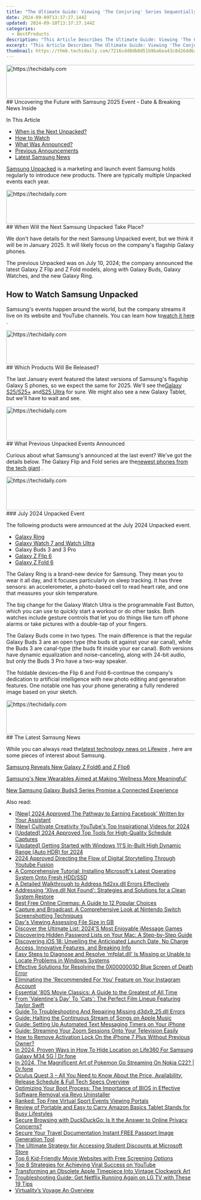 ```yaml
---
title: "The Ultimate Guide: Viewing 'The Conjuring' Series Sequentially"
date: 2024-09-09T13:37:27.144Z
updated: 2024-09-10T13:37:27.144Z
categories:
  - BestProducts
description: "This Article Describes The Ultimate Guide: Viewing 'The Conjuring' Series Sequentially"
excerpt: "This Article Describes The Ultimate Guide: Viewing 'The Conjuring' Series Sequentially"
thumbnail: https://thmb.techidaily.com/7216cdd0db0d51b9ba6ea43c8d26dd6a0eb4cf5b262743a458e3d7ee3b2754cf.jpeg
---
```


<!-- affiliate ads begin -->
<a href="https://appsumo.8odi.net/c/5597632/2130886/7443" target="_top" id="2130886">
  <img src="//a.impactradius-go.com/display-ad/7443-2130886" border="0" alt="https://techidaily.com" width="728" height="90"/>
</a>
<img height="0" width="0" src="https://appsumo.8odi.net/i/5597632/2130886/7443" style="position:absolute;visibility:hidden;" border="0" />
<!-- affiliate ads end -->
## Uncovering the Future with Samsung 2025 Event - Date & Breaking News Inside

 In This Article

* [When is the Next Unpacked?](https://www.lifewire.com/#toc-when-will-the-next-samsung-unpacked-take-place)
* [How to Watch](https://www.lifewire.com/#toc-how-to-watch-samsung-unpacked)
* [What Was Announced?](https://www.lifewire.com/#toc-which-products-will-be-released)
* [Previous Announcements](https://www.lifewire.com/#toc-what-previous-unpacked-events-announced)
* [Latest Samsung News](https://www.lifewire.com/#toc-the-latest-samsung-news)

[Samsung Unpacked](https://shop-links.co/link/?exclusive=1&publisher_slug=itechdaily19598&url=https%3A%2F%2Fwww.samsung.com%2Fglobal%2Fgalaxy%2Fevents%2Funpacked%2F) is a marketing and launch event Samsung holds regularly to introduce new products. There are typically multiple Unpacked events each year.

<!-- affiliate ads begin -->
<a href="https://appsumo.8odi.net/c/5597632/2130885/7443" target="_top" id="2130885">
  <img src="//a.impactradius-go.com/display-ad/7443-2130885" border="0" alt="https://techidaily.com" width="600" height="90"/>
</a>
<img height="0" width="0" src="https://appsumo.8odi.net/i/5597632/2130885/7443" style="position:absolute;visibility:hidden;" border="0" />
<!-- affiliate ads end -->
## When Will the Next Samsung Unpacked Take Place?

 We don't have details for the next Samsung Unpacked event, but we think it will be in January 2025\. It will likely focus on the company's flagship Galaxy phones.

 The previous Unpacked was on July 10, 2024; the company announced the latest Galaxy Z Flip and Z Fold models, along with Galaxy Buds, Galaxy Watches, and the new Galaxy Ring.

## How to Watch Samsung Unpacked

 Samsung's events happen around the world, but the company streams it live on its website and YouTube channels. You can learn how to[watch it here](https://www.lifewire.com/watch-samsung-unpacked-online-5095263) .

<!-- affiliate ads begin -->
<a href="https://ephamedtechinc.pxf.io/c/5597632/2137226/26400" target="_top" id="2137226">
  <img src="//a.impactradius-go.com/display-ad/26400-2137226" border="0" alt="https://techidaily.com" width="728" height="90"/>
</a>
<img height="0" width="0" src="https://ephamedtechinc.pxf.io/i/5597632/2137226/26400" style="position:absolute;visibility:hidden;" border="0" />
<!-- affiliate ads end -->
## Which Products Will Be Released?

 The last January event featured the latest versions of Samsung's flagship Galaxy S phones, so we expect the same for 2025\. We'll see the[Galaxy S25/S25+](https://www.lifewire.com/samsung-galaxy-s25-8636730) and[S25 Ultra](https://www.lifewire.com/samsung-galaxy-s25-ultra-8639667) for sure. We might also see a new Galaxy Tablet, but we'll have to wait and see.

<!-- affiliate ads begin -->
<a href="https://appsumo.8odi.net/c/5597632/2118318/7443" target="_top" id="2118318">
  <img src="//a.impactradius-go.com/display-ad/7443-2118318" border="0" alt="https://techidaily.com" width="600" height="90"/>
</a>
<img height="0" width="0" src="https://appsumo.8odi.net/i/5597632/2118318/7443" style="position:absolute;visibility:hidden;" border="0" />
<!-- affiliate ads end -->
## What Previous Unpacked Events Announced

 Curious about what Samsung's announced at the last event? We've got the details below. The Galaxy Flip and Fold series are the[newest phones from the tech giant](https://www.lifewire.com/newest-samsung-galaxy-phone-7567396) .

<!-- affiliate ads begin -->
<a href="https://aidotcom.pxf.io/c/5597632/2134503/19576" target="_top" id="2134503">
  <img src="//a.impactradius-go.com/display-ad/19576-2134503" border="0" alt="https://techidaily.com" width="728" height="90"/>
</a>
<img height="0" width="0" src="https://aidotcom.pxf.io/i/5597632/2134503/19576" style="position:absolute;visibility:hidden;" border="0" />
<!-- affiliate ads end -->
### July 2024 Unpacked Event

 The following products were announced at the July 2024 Unpacked event.

* [Galaxy Ring](https://www.lifewire.com/samsung-galaxy-ring-8431146)
* [Galaxy Watch 7 and Watch Ultra](https://www.lifewire.com/samsung-galaxy-watch-7-8607182)
* Galaxy Buds 3 and 3 Pro
* [Galaxy Z Flip 6](https://www.lifewire.com/samsung-galaxy-z-flip-6-8621840)
* [Galaxy Z Fold 6](https://www.lifewire.com/galaxy-z-fold-6-8418354)

 The Galaxy Ring is a brand-new device for Samsung. They mean you to wear it all day, and it focuses particularly on sleep tracking. It has three sensors: an accelerometer, a photo-based cell to read heart rate, and one that measures your skin temperature.

 The big change for the Galaxy Watch Ultra is the programmable Fast Button, which you can use to quickly start a workout or do other tasks. Both watches include gesture controls that let you do things like turn off phone alarms or take pictures with a double-tap of your fingers.

 The Galaxy Buds come in two types. The main difference is that the regular Galaxy Buds 3 are an open type (the buds sit against your ear canal), while the Buds 3 are canal-type (the buds fit inside your ear canal). Both versions have dynamic equalization and noise-canceling, along with 24-bit audio, but only the Buds 3 Pro have a two-way speaker.

 The foldable devices–the Flip 6 and Fold 6–continue the company's dedication to artificial intelligence with new photo editing and generation features. One notable one has your phone generating a fully rendered image based on your sketch.

<!-- affiliate ads begin -->
<a href="https://ephamedtechinc.pxf.io/c/5597632/2120862/26400?prodsku=Saturn" target="_top" id="2120862">
  <img src="//a.impactradius-go.com/display-ad/26400-2120862" border="0" alt="https://techidaily.com" width="728" height="90"/>
</a>
<img height="0" width="0" src="https://ephamedtechinc.pxf.io/i/5597632/2120862/26400?prodsku=Saturn" style="position:absolute;visibility:hidden;" border="0" />
<!-- affiliate ads end -->
## The Latest Samsung News

 While you can always read the[latest technology news on Lifewire](https://www.lifewire.com/news-4795879) , here are some pieces of interest about Samsung.

[Samsung Reveals New Galaxy Z Fold6 and Z Flip6](https://www.lifewire.com/samsung-reveals-new-galaxy-z-fold6-and-z-flip6-8675427)

[Samsung's New Wearables Aimed at Making ‘Wellness More Meaningful’](https://www.lifewire.com/samsung-s-new-wearables-aimed-at-making-wellness-more-meaningful-8675470)

[New Samsung Galaxy Buds3 Series Promise a Connected Experience](https://www.lifewire.com/new-samsung-galaxy-buds3-series-promise-a-connected-experience-8675472)

<ins class="adsbygoogle"
     style="display:block"
     data-ad-format="autorelaxed"
     data-ad-client="ca-pub-7571918770474297"
     data-ad-slot="1223367746"></ins>



<ins class="adsbygoogle"
     style="display:block"
     data-ad-client="ca-pub-7571918770474297"
     data-ad-slot="8358498916"
     data-ad-format="auto"
     data-full-width-responsive="true"></ins>

<span class="atpl-alsoreadstyle">Also read:</span>
<div><ul>
<li><a href="https://facebook-videos.techidaily.com/new-2024-approved-the-pathway-to-earning-facebook-written-by-your-assistant/"><u>[New] 2024 Approved The Pathway to Earning Facebook’ Written by Your Assistant</u></a></li>
<li><a href="https://youtube-data.techidaily.com/ultivate-creativity-youtubes-top-inspirational-videos-for-2024/"><u>[New] Cultivate Creativity YouTube's Top Inspirational Videos for 2024</u></a></li>
<li><a href="https://digital-screen-recording.techidaily.com/updated-2024-approved-top-tools-for-high-quality-schedule-captures/"><u>[Updated] 2024 Approved Top Tools for High-Quality Schedule Captures</u></a></li>
<li><a href="https://fox-info.techidaily.com/updated-getting-started-with-windows-11s-in-built-high-dynamic-range-auto-hdr-for-2024/"><u>[Updated] Getting Started with Windows 11'S In-Built High Dynamic Range (Auto HDR) for 2024</u></a></li>
<li><a href="https://youtube-data.techidaily.com/approved-directing-the-flow-of-digital-storytelling-through-youtube-fusion/"><u>2024 Approved Directing the Flow of Digital Storytelling Through Youtube Fusion</u></a></li>
<li><a href="https://technical-tips.techidaily.com/a-comprehensive-tutorial-installing-microsofts-latest-operating-system-onto-fresh-hddssd/"><u>A Comprehensive Tutorial: Installing Microsoft's Latest Operating System Onto Fresh HDD/SSD</u></a></li>
<li><a href="https://technical-tips.techidaily.com/a-detailed-walkthrough-to-address-ftd2xxdll-errors-effectively/"><u>A Detailed Walkthrough to Address ftd2xx.dll Errors Effectively</u></a></li>
<li><a href="https://technical-tips.techidaily.com/addressing-xlivedll-not-found-strategies-and-solutions-for-a-clean-system-restore/"><u>Addressing 'Xlive.dll Not Found': Strategies and Solutions for a Clean System Restore</u></a></li>
<li><a href="https://technical-tips.techidaily.com/best-free-online-cinemas-a-guide-to-12-popular-choices/"><u>Best Free Online Cinemas: A Guide to 12 Popular Choices</u></a></li>
<li><a href="https://technical-tips.techidaily.com/capture-and-broadcast-a-comprehensive-look-at-nintendo-switch-screenshotting-techniques/"><u>Capture and Broadcast: A Comprehensive Look at Nintendo Switch Screenshotting Techniques</u></a></li>
<li><a href="https://extra-hints.techidaily.com/days-viewing-assessing-file-size-in-gb/"><u>Day's Viewing Assessing File Size in GB</u></a></li>
<li><a href="https://technical-tips.techidaily.com/discover-the-ultimate-list-2024s-most-enjoyable-imessage-games/"><u>Discover the Ultimate List: 2024'S Most Enjoyable iMessage Games</u></a></li>
<li><a href="https://technical-tips.techidaily.com/discovering-hidden-password-lists-on-your-mac-a-step-by-step-guide/"><u>Discovering Hidden Password Lists on Your Mac: A Step-by-Step Guide</u></a></li>
<li><a href="https://technical-tips.techidaily.com/discovering-ios-18-unveiling-the-anticipated-launch-date-no-charge-access-innovative-features-and-breaking-info/"><u>Discovering iOS 18: Unveiling the Anticipated Launch Date, No Charge Access, Innovative Features, and Breaking Info</u></a></li>
<li><a href="https://technical-tips.techidaily.com/easy-steps-to-diagnose-and-resolve-mfplatdll-is-missing-or-unable-to-locate-problems-in-windows-systems/"><u>Easy Steps to Diagnose and Resolve 'mfplat.dll' Is Missing or Unable to Locate Problems in Windows Systems</u></a></li>
<li><a href="https://technical-tips.techidaily.com/effective-solutions-for-resolving-the-0x0000003d-blue-screen-of-death-error/"><u>Effective Solutions for Resolving the 0X0000003D Blue Screen of Death Error</u></a></li>
<li><a href="https://technical-tips.techidaily.com/eliminating-the-recommended-for-you-feature-on-your-instagram-account/"><u>Eliminating the 'Recommended For You' Feature on Your Instagram Account</u></a></li>
<li><a href="https://technical-tips.techidaily.com/essential-80s-movie-classics-a-guide-to-the-greatest-of-all-time/"><u>Essential '80S Movie Classics: A Guide to the Greatest of All Time</u></a></li>
<li><a href="https://technical-tips.techidaily.com/from-valentines-day-to-cats-the-perfect-film-lineup-featuring-taylor-swift/"><u>From 'Valentine's Day' To 'Cats': The Perfect Film Lineup Featuring Taylor Swift</u></a></li>
<li><a href="https://technical-tips.techidaily.com/guide-to-troubleshooting-and-repairing-missing-d3dx925dll-errors/"><u>Guide To Troubleshooting And Repairing Missing d3dx9_25.dll Errors</u></a></li>
<li><a href="https://technical-tips.techidaily.com/guide-halting-the-continuous-stream-of-songs-on-apple-music/"><u>Guide: Halting the Continuous Stream of Songs on Apple Music</u></a></li>
<li><a href="https://technical-tips.techidaily.com/guide-setting-up-automated-text-messaging-timers-on-your-iphone/"><u>Guide: Setting Up Automated Text Messaging Timers on Your iPhone</u></a></li>
<li><a href="https://technical-tips.techidaily.com/guide-streaming-your-zoom-sessions-onto-your-television-easily/"><u>Guide: Streaming Your Zoom Sessions Onto Your Television Easily</u></a></li>
<li><a href="https://activate-lock.techidaily.com/how-to-remove-activation-lock-on-the-iphone-7-plus-without-previous-owner-by-drfone-ios/"><u>How to Remove Activation Lock On the iPhone 7 Plus Without Previous Owner?</u></a></li>
<li><a href="https://location-social.techidaily.com/in-2024-proven-ways-in-how-to-hide-location-on-life360-for-samsung-galaxy-m34-5g-drfone-by-drfone-virtual-android/"><u>In 2024, Proven Ways in How To Hide Location on Life360 For Samsung Galaxy M34 5G | Dr.fone</u></a></li>
<li><a href="https://android-pokemon-go.techidaily.com/in-2024-the-magnificent-art-of-pokemon-go-streaming-on-nokia-c22-drfone-by-drfone-virtual-android/"><u>In 2024, The Magnificent Art of Pokemon Go Streaming On Nokia C22? | Dr.fone</u></a></li>
<li><a href="https://technical-tips.techidaily.com/oculus-quest-3-all-you-need-to-know-about-the-price-availability-release-schedule-and-full-tech-specs-overview/"><u>Oculus Quest 3 – All You Need to Know About the Price, Availability, Release Schedule & Full Tech Specs Overview</u></a></li>
<li><a href="https://win-forum.techidaily.com/optimizing-your-boot-process-the-importance-of-bios-in-effective-software-removal-via-revo-uninstaller/"><u>Optimizing Your Boot Process: The Importance of BIOS in Effective Software Removal via Revo Uninstaller</u></a></li>
<li><a href="https://technical-tips.techidaily.com/ranked-top-free-virtual-sport-events-viewing-portals/"><u>Ranked: Top Free Virtual Sport Events Viewing Portals</u></a></li>
<li><a href="https://buynow-tips.techidaily.com/review-of-portable-and-easy-to-carry-amazon-basics-tablet-stands-for-busy-lifestyles/"><u>Review of Portable and Easy to Carry Amazon Basics Tablet Stands for Busy Lifestyles</u></a></li>
<li><a href="https://technical-tips.techidaily.com/secure-browsing-with-duckduckgo-is-it-the-answer-to-online-privacy-concerns/"><u>Secure Browsing with DuckDuckGo: Is It the Answer to Online Privacy Concerns?</u></a></li>
<li><a href="https://extra-lessons.techidaily.com/secure-your-travel-documentation-instant-free-passport-image-generation-tool/"><u>Secure Your Travel Documentation Instant FREE Passport Image Generation Tool</u></a></li>
<li><a href="https://technical-tips.techidaily.com/the-ultimate-strategy-for-accessing-student-discounts-at-microsoft-store/"><u>The Ultimate Strategy for Accessing Student Discounts at Microsoft Store</u></a></li>
<li><a href="https://technical-tips.techidaily.com/top-6-kid-friendly-movie-websites-with-free-screening-options/"><u>Top 6 Kid-Friendly Movie Websites with Free Screening Options</u></a></li>
<li><a href="https://technical-tips.techidaily.com/top-8-strategies-for-achieving-viral-success-on-youtube/"><u>Top 8 Strategies for Achieving Viral Success on YouTube</u></a></li>
<li><a href="https://os-tips.techidaily.com/transforming-an-obsolete-apple-timepiece-into-vintage-clockwork-art/"><u>Transforming an Obsolete Apple Timepiece Into Vintage Clockwork Art</u></a></li>
<li><a href="https://technical-tips.techidaily.com/troubleshooting-guide-get-netflix-running-again-on-lg-tv-with-these-19-tips/"><u>Troubleshooting Guide: Get Netflix Running Again on LG TV with These 19 Tips</u></a></li>
<li><a href="https://extra-resources.techidaily.com/virtualitys-voyage-an-overview/"><u>Virtuality’s Voyage An Overview</u></a></li>
</ul></div>
